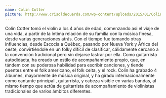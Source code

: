```yaml
---
name: Colin Cotter
picture: http://www.crisoldecuerda.com/wp-content/uploads/2015/01/Colin-COtter-2016-e1461411670513.jpg
---
```


Colin Cotter tomó el violín a los 4 años de edad, comenzando asi el viaje de una vida, a partir de la íntima relación de su familia con la música finesa, desde varias generaciones atrás. Con el tiempo fue tomando otras influencias, desde Escocia a Quèbec, pasando por Nueva York y África del oeste, convirtiéndole en un folky difícil de clasificar, cálidamente cercano a la convención tradicional pero sin dejarse lastrar por ella. Como guitarrista autodidacta, ha creado un estilo de acompañamiento propio, que, en tándem con su poderosa habilidad para escribir canciones, y tiende puentes entre el folk americano, el folk celta, y el rock. Colin ha grabado 4 álbumes, mayormente de música original, y ha girado internacionalmente como cantante principal , guitarrista, y cabeza visible en varias bandas, al mismo tiempo que actúa de guitarrista de acompañamiento de violinistas tradicionales de varios ámbitos diferentes.
